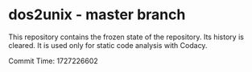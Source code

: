 # dos2unix - master branch

This repository contains the frozen state of the repository.
Its history is cleared. It is used only for static code
analysis with Codacy.

Commit Time: 1727226602